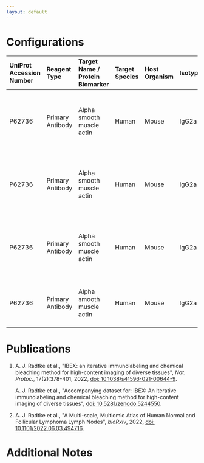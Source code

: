 ```yaml
---
layout: default
---
```


# Configurations

| UniProt Accession Number   | Reagent Type     | Target Name / Protein Biomarker   | Target Species   | Host Organism   | Isotype   | Clonality   | Vendor                   | Catalog Number   | Conjugate   | RRID       | Availability   | Method                 | Tissue Preservation               | Target Tissue   | Tissue State        | Detergent         | Antigen Retrieval Conditions                                  | Dye Inactivation Conditions                                            | Recommend   | Agree                                    | Disagree   | Contributor         | Notes   |
|:---------------------------|:-----------------|:----------------------------------|:-----------------|:----------------|:----------|:------------|:-------------------------|:-----------------|:------------|:-----------|:---------------|:-----------------------|:----------------------------------|:----------------|:--------------------|:------------------|:--------------------------------------------------------------|:-----------------------------------------------------------------------|:------------|:-----------------------------------------|:-----------|:--------------------|:--------|
| P62736                     | Primary Antibody | Alpha smooth muscle actin         | Human            | Mouse           | IgG2a     | 1A4         | Thermo Fisher Scientific | 50-9760-82       | eF660       | AB_2574362 | Stock          | IBEX2D Automated       | FFPE                              | Kidney          | NA                  | 0.3% Triton-X-100 | pH 6 for 40 minutes at 95C (AR6 Akoya Biosciences AR600250ML) | 0.5 mg/ml LiBH4 10 minutes continuous exchange with automated protocol | Yes         | [0000-0003-4379-8967](https://orcid.org/0000-0003-4379-8967) [[1](#publications)] | NA         | [0000-0003-4379-8967](https://orcid.org/0000-0003-4379-8967) |         |
| P62736                     | Primary Antibody | Alpha smooth muscle actin         | Human            | Mouse           | IgG2a     | 1A4         | Thermo Fisher Scientific | 50-9760-82       | eF660       | AB_2574362 | Stock          | IBEX2D Automated       | 1:4 Cytofix/Cytoperm Fixed Frozen | Lymph Node      | NA                  | 0.3% Triton-X-100 | NA                                                            | 0.5 mg/ml LiBH4 10 minutes continuous exchange with automated protocol | Yes         | [0000-0003-4379-8967](https://orcid.org/0000-0003-4379-8967) [[1](#publications)] | NA         | [0000-0003-4379-8967](https://orcid.org/0000-0003-4379-8967) |         |
| P62736                     | Primary Antibody | Alpha smooth muscle actin         | Human            | Mouse           | IgG2a     | 1A4         | Thermo Fisher Scientific | 50-9760-82       | eF660       | AB_2574362 | Stock          | IBEX2D Automated       | 1:4 Cytofix/Cytoperm Fixed Frozen | Skin            | NA                  | 0.3% Triton-X-100 | NA                                                            | 0.5 mg/ml LiBH4 10 minutes continuous exchange with automated protocol | Yes         | [0000-0003-4379-8967](https://orcid.org/0000-0003-4379-8967) [[1](#publications)] | NA         | [0000-0003-4379-8967](https://orcid.org/0000-0003-4379-8967) |         |
| P62736                     | Primary Antibody | Alpha smooth muscle actin         | Human            | Mouse           | IgG2a     | 1A4         | Thermo Fisher Scientific | 50-9760-82       | eF660       | AB_2574362 | Stock          | Multiplexed 2D Imaging | FFPE                              | Lymph Node      | Follicular Lymphoma | 0.3% Triton-X-100 | pH 6 for 40 minutes at 95C (AR6 Akoya Biosciences AR600250ML) | NA                                                                     | Yes         | [0000-0003-4379-8967](https://orcid.org/0000-0003-4379-8967) [[2](#publications)] | NA         | [0000-0003-4379-8967](https://orcid.org/0000-0003-4379-8967) |         |

# Publications

<a name="publications"></a>
1. A. J. Radtke et al., "IBEX: an iterative immunolabeling and chemical bleaching
 method for high-content imaging of diverse tissues", *Nat. Protoc.*, 17(2):378-401, 2022, [doi: 10.1038/s41596-021-00644-9](https://doi.org/10.1038/s41596-021-00644-9).

    A. J. Radtke et al., "Accompanying dataset for: IBEX: An iterative immunolabeling and chemical bleaching method for high-content imaging of diverse tissues", [doi: 10.5281/zenodo.5244550](https://doi.org/10.5281/zenodo.5244551).

2. A. J. Radtke et al., "A Multi-scale, Multiomic Atlas of Human Normal and Follicular Lymphoma Lymph Nodes", *bioRxiv*, 2022, [doi: 10.1101/2022.06.03.494716](https://doi.org/10.1101/2022.06.03.494716).


# Additional Notes

<a name="notes"></a>

